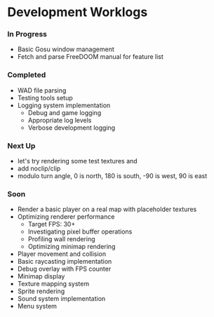 # Development Worklogs

### In Progress
- Basic Gosu window management
- Fetch and parse FreeDOOM manual for feature list

### Completed
- WAD file parsing
- Testing tools setup
- Logging system implementation
  - Debug and game logging
  - Appropriate log levels
  - Verbose development logging

### Next Up
- let's try rendering some test textures and
- add noclip/clip
- modulo turn angle, 0 is north, 180 is south, -90 is west, 90 is east

### Soon
- Render a basic player on a real map with placeholder textures
- Optimizing renderer performance
  - Target FPS: 30+
  - Investigating pixel buffer operations
  - Profiling wall rendering
  - Optimizing minimap rendering
- Player movement and collision
- Basic raycasting implementation
- Debug overlay with FPS counter
- Minimap display
- Texture mapping system
- Sprite rendering
- Sound system implementation
- Menu system
